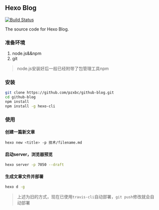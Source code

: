 ## Hexo Blog
[![Build Status](https://travis-ci.org/pzxbc/github-blog.svg?branch=master)](https://travis-ci.org/pzxbc/github-blog)

The source code for Hexo Blog.

### 准备环境

1. node.js&&npm
2. git

> node.js安装好后一般已经附带了包管理工具npm

### 安装

``` bash
git clone https://github.com/pzxbc/github-blog.git
cd github-blog
npm install
npm install -g hexo-cli
```

### 使用

#### 创建一篇新文章

``` bash
hexo new <title> -p 技术/filename.md
```

#### 启动server，浏览器预览

``` bash
hexo server -p 7050 --draft
```

#### 生成文章文件并部署

``` bash
hexo d -g
```

> 上述为旧的方式，现在已使用`travis-cli`自动部署，`git push`修改就会自动部署

#### 清理缓存

``` bash
hexo clean
```

### 插件

1. [hexo-directory-category](https://github.com/zthxxx/hexo-directory-category): 根据目录结构自动添加category
